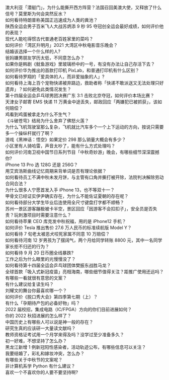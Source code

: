 澳大利亚「潜艇门」，为什么能撕开西方阵营？法国召回美澳大使，又释放了什么信号？莫里斯为何会突然反水？  
如何看待特朗普称美国正迅速成为人类的粪池？  
陕西全运会男子百米飞人大战苏炳添 9 秒 95 夺冠创全运会最好成绩，如何评价他的表现？  
现代人能吃得惯古代普通老百姓家里的菜吗？  
如何评价「湾区升明月」2021 大湾区中秋电影音乐晚会？  
结婚该选择一个什么样的人?  
爸妈嫌男朋友学历太低，不同意怎么办？  
如果你是韩剧《鱿鱼游戏》里玻璃桥中的一号，有没有办法让自己存活下去？  
如何评价华为推出的首款打印机 PixLab，和普通打印机有什么区别？  
如何看待罗翔的「爱具体的人，而非爱抽象的人」?  
如何看待上海上百个宠物快递被弃路边，救助者称「快递不敢派送又无法处理只好遗弃」？如何避免此类情况发生？  
第十四届全运会乒乓球男团决赛广东 3:1 击败北京夺冠，如何评价本场比赛？  
天津女子邮寄 EMS 快递 11 万黄金中途丢失，邮政回应「两嫌犯已被抓获」，该如何赔偿？  
鸡看到鸡蛋被拿走为什么不生气？  
《斗破苍穹》结局为什么舍弃了佛怒火莲？  
为什么飞机驾驶室那么复杂，飞机就比汽车多个一个上下运动的方向，按说只需要多一个操纵杆就行了啊？  
游戏《黑神话：悟空》如果定价 298 那么销量大概会有多少？  
小区里有人骑哈雷，声音太吵了，能有什么方式处理吗？  
如何评价河南卫视中国节日系列节目「中秋奇妙游」晚会，有哪些细节深深震撼你?  
iPhone 13 Pro 选 128G 还是 256G？  
用艾宾浩斯曲线记忆周期来背单词是否有理论依据？  
如何看待员工不满中秋未发月饼，与主管有口角并撕打被开除，法院判决解除劳动合同合法？  
为什么很多人宁愿首发入手 iPhone 13，也不等双十一？  
甲骨文已经证实伊尹确实存在，为什么不能佐证夏朝的存在呢？  
如何看待部分大学生毕业后连使用全尺寸键盘打字都不顺畅？  
苏州一景区游客蹦极被卡半空，景区回应「因游客不会扣扣子」，安全员是否失责？玩刺激项目时需要注意什么？  
如何看待苹果 CEO 库克发中秋祝福，用的是 iPhone12 手机？  
如何评价 Tesla 推出售价 27.6 万人民币的标准续航版 Model Y？  
如何看待 7 旬老太被恶犬咬死家属不同意 10 万赔偿？  
如何看待河南 12 岁男孩为了摆阔气，两个月给同学转账 8800 元，其中一名同学家长拒不归还的行为？  
如何看待 9 月 20 日币圈全线暴跌?  
工作之后为什么眼里的光慢慢没了？  
如何看待第十四届全运会乒乓球团体樊振东战胜马龙？  
全球首款「吸入式新冠疫苗」亮相海南，哪些细节值得关注？距推广使用还远吗？  
有哪些一看就很有意思的文案？  
有什么建议给复读生吗？  
刘耀文的舞台你最喜欢哪一个？  
如何评价《脱口秀大会》第四季第七期（上）？  
有什么「孕期待产包的必备好物」吗？  
2022 届校招，集成电路（IC/FPGA）方向的你们目前进展如何？  
你的 2022 秋招进展的怎么样了？  
中国历史上有哪些人可以说是神一般的存在？  
研究生真的应该研一大量读文献吗？  
教师资格证考试用一个月学来得及吗？没学过至少准备多久？  
初一好难，不想坚持了怎么办？  
黑龙江新增 1 例新冠阳性感染者，活动轨迹公布，有哪些信息可以关注？  
我要结婚了，彩礼和嫁妆冲突，怎么办？  
有哪些关于中秋节的文案呢？  
非计算机系学 Python 有什么建议？  
喜欢一个不喜欢你的人要不要坚持啊?  
